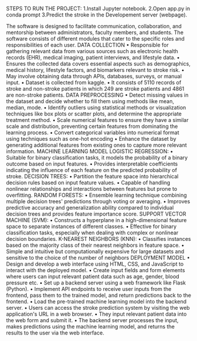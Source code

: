 STEPS TO RUN THE PROJECT:
1.Install Jupyter notebook.
2.Open app.py in conda prompt
3.Predict the stroke in the Developement server (webpage).

The software is designed to facilitate communication, collaboration, and mentorship between administrators, faculty members, and students. The software consists of different modules that cater to the specific roles and responsibilities of each user.
DATA COLLECTION
•	Responsible for gathering relevant data from various sources such as electronic health records (EHR), medical imaging, patient interviews, and lifestyle data.
•	Ensures the collected data covers essential aspects such as demographics, medical history, lifestyle factors, and biomarkers relevant to stroke risk.
•	May involve obtaining data through APIs, databases, surveys, or manual input.
•	Dataset is collected from kaggle.
•	It consists of 5110 records of stroke and non-stroke patients in which 249 are stroke patients and 4861 are non-stroke patients.
DATA PREPROCESSING
•	Detect missing values in the dataset and decide whether to fill them using methods like mean, median, mode.
•	Identify outliers using statistical methods or visualization techniques like box plots or scatter plots, and determine the appropriate treatment method.
•	Scale numerical features to ensure they have a similar scale and distribution, preventing certain features from dominating the learning process.
•	Convert categorical variables into numerical format using techniques such as one-hot encoding 
•	Enhance the dataset by generating additional features from existing ones to capture more relevant information.
MACHINE LEARNING MODEL
LOGISTIC REGRESSION:
•	Suitable for binary classification tasks, it models the probability of a binary outcome based on input features.
•	Provides interpretable coefficients indicating the influence of each feature on the predicted probability of stroke.
DECISION TREES:
•	Partition the feature space into hierarchical decision rules based on input feature values.
•	Capable of handling nonlinear relationships and interactions between features but prone to overfitting.
RANDOM FORESTS:
•	Ensemble learning technique combining multiple decision trees' predictions through voting or averaging.
•	Improves predictive accuracy and generalization ability compared to individual decision trees and provides feature importance score.
SUPPORT VECTOR MACHINE (SVM):
•	Constructs a hyperplane in a high-dimensional feature space to separate instances of different classes.
•	Effective for binary classification tasks, especially when dealing with complex or nonlinear decision boundaries.
K-NEAREST NEIGHBORS (KNN):
•	Classifies instances based on the majority class of their nearest neighbors in feature space.
•	Simple and intuitive but computationally expensive for large datasets and sensitive to the choice of the number of neighbors
DEPLOYMENT MODEL
•	Design and develop a web interface using HTML, CSS, and JavaScript to interact with the deployed model.
•	Create input fields and form elements where users can input relevant patient data such as age, gender, blood pressure etc.
•	Set up a backend server using a web framework like Flask (Python). 
•	Implement API endpoints to receive user inputs from the frontend, pass them to the trained model, and return predictions back to the frontend.
•	Load the pre-trained machine learning model into the backend server.
•	Users can access the stroke prediction system by visiting the web application's URL in a web browser.
•	They input relevant patient data into the web form and submit it.
•	The backend server processes the input, makes predictions using the machine learning model, and returns the results to the user via the web interface.
